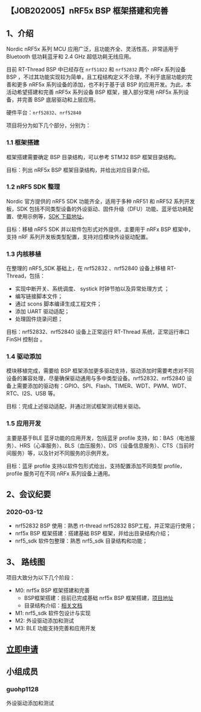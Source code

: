 
## 【JOB202005】nRF5x BSP 框架搭建和完善

## 1、介绍

Nordic nRF5x 系列 MCU 应用广泛，且功能齐全、灵活性高，非常适用于 Bluetooth 低功耗蓝牙和 2.4 GHz 超低功耗无线应用。

目前 RT-Thread BSP 中已经存在 `nrf51822` 和 `nrf52832` 两个 nRFx 系列设备 BSP ，不过其功能实现较为简单，且工程结构定义不合理，不利于底层功能的完善和更多 nRF5x 系列设备的添加，也不利于基于该 BSP 的应用开发。为此，本活动希望搭建和完善 nRF5x 系列设备 BSP 框架，接入部分常用 nRF5x 系列设备，并完善 BSP 底层驱动和上层应用。

硬件平台：`nrf52832`、`nrf52840`

项目将分为如下几个部分，分别为：

### 1.1 框架搭建

框架搭建需要确定 BSP 目录结构，可以参考 STM32 BSP 框架目录结构。

目标：列出 nRF5x BSP 框架目录结构，并给出对应目录介绍。

### 1.2 nRF5 SDK 整理

Nordic 官方提供的 nRF5 SDK 功能齐全，适用于多种 nRF51 和 nRF52 系列开发板，SDK 包括不同类型设备的外设驱动、固件升级（DFU）功能、蓝牙低功耗配置、使用示例等，[SDK 下载地址](https://www.nordicsemi.com/-/media/Software-and-other-downloads/SDKs/nRF5/Binaries/nRF5SDK160098a08e2.zip)。

目标：移植 nRF5 SDK 并以软件包形式对外提供，主要用于 nRFx BSP 框架中，支持 nRF 系列开发板类型配置，支持对应模块外设驱动配置。

### 1.3 内核移植

在整理的 nRF5_SDK 基础上，在 nrf52832 、nrf52840 设备上移植 RT-Thread，包括：

- 实现中断开关、系统调度、 systick 时钟节拍以及异常处理方式 ；
- 编写链接脚本文件；
- 通过 scons 脚本编译生成工程文件；
- 添加 UART 驱动适配；
- 处理固件烧录问题；

目标：nrf52832、nrf52840 设备上正常运行 RT-Thread 系统，正常运行串口 FinSH 控制台 。

### 1.4 驱动添加

模块移植完成，需要给 BSP 框架添加更多驱动支持，驱动添加时需要考虑对不同设备的兼容处理，尽量确保驱动通用与多中类型设备。nrf52832、nrf52840 设备上需要添加的驱动有：GPIO、SPI、Flash、TIMER、WDT、PWM、WDT、RTC、I2S、USB 等。

目标：完成上述驱动适配，并通过测试框架测试相关驱动。

### 1.5 应用开发

主要是基于BLE 蓝牙功能的应用开发，包括蓝牙 profile 支持，如：BAS（电池服务）、HRS（心率服务）、BLS（血压服务）、DIS（设备信息服务）、CTS（当前时间服务）等，以及针对不同服务的示例开发。

目标：蓝牙 profile 支持以软件包形式给出，支持配置添加不同类型 profile，profile 服务可在不同 nRFx 系列设备上通用。

## 2、会议纪要

### 2020-03-12

- nrf52832 BSP 使用：熟悉 rt-thread nrf52832 BSP工程，并正常运行使用；
- nrf5x BSP 框架搭建：搭建基础 BSP 框架，并给出目录结构介绍；
- nrf5_sdk 软件包整理：熟悉 nrf5_sdk 目录结构和功能；

## 3、 路线图

项目大致分为以下几个阶段：

- M0:  nrf5x BSP 框架搭建和完善
  - BSP框架搭建：目前已完成基础 nrf5x BSP 框架搭建，[项目地址](https://gitee.com/chenyong9597/rt-thread-nrf5x)
  - 目录结构介绍：[相关文档](https://gitee.com/chenyong9597/rt-thread-nrf5x/blob/master/bsp/nrf5x/README.md)
- M1: nrf5_sdk 软件包设计与实现
- M2: 外设驱动添加和测试
- M3: BLE 功能支持完善和应用开发

## [立即申请]( https://github.com/RT-Thread/community-activities/edit/master/2020/JOB202005.md ) 

## 小组成员

### guohp1128

外设驱动添加和测试

